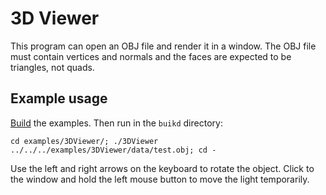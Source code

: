 # 3D Viewer
This program can open an OBJ file and render it in a window. The OBJ file must contain vertices and normals and the faces are expected to be triangles, not quads.

## Example usage
[Build](../../README.md) the examples. Then run in the `buikd` directory:

    cd examples/3DViewer/; ./3DViewer ../../../examples/3DViewer/data/test.obj; cd -

Use the left and right arrows on the keyboard to rotate the object. Click to the window and hold the left mouse button to move the light temporarily. 
